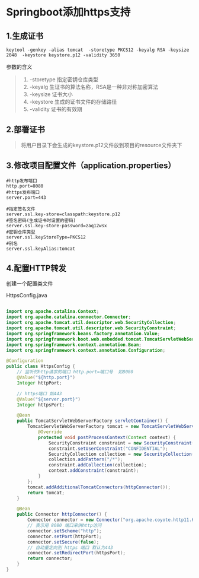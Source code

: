 # Springboot添加https支持

## 1.生成证书

```shell
keytool -genkey -alias tomcat  -storetype PKCS12 -keyalg RSA -keysize 2048  -keystore keystore.p12 -validity 3650
```

参数的含义
> 1. -storetype 指定密钥仓库类型
> 2. -keyalg 生证书的算法名称，RSA是一种非对称加密算法
> 3. -keysize 证书大小
> 4. -keystore 生成的证书文件的存储路径
> 5. -validity 证书的有效期

## 2.部署证书

> 将用户目录下会生成的keystore.p12文件放到项目的resource文件夹下

## 3.修改项目配置文件（application.properties）

```
#http发布端口
http.port=8080
#https发布端口
server.port=443

#指定签名文件
server.ssl.key-store=classpath:keystore.p12
#签名密码(生成证书时设置的密码)
server.ssl.key-store-password=zaq12wsx
#密钥仓库类型
server.ssl.keyStoreType=PKCS12
#别名
server.ssl.keyAlias:tomcat
```

## 4.配置HTTP转发

创建一个配置类文件

<p>HttpsConfig.java</p>

```java

import org.apache.catalina.Context;
import org.apache.catalina.connector.Connector;
import org.apache.tomcat.util.descriptor.web.SecurityCollection;
import org.apache.tomcat.util.descriptor.web.SecurityConstraint;
import org.springframework.beans.factory.annotation.Value;
import org.springframework.boot.web.embedded.tomcat.TomcatServletWebServerFactory;
import org.springframework.context.annotation.Bean;
import org.springframework.context.annotation.Configuration;

@Configuration
public class HttpsConfig {
	// 监听的http请求的端口 http.port=端口号  如8080
	@Value("${http.port}")
	Integer httpPort;

	// https端口 如443
	@Value("${server.port}")
	Integer httpsPort;

	@Bean
	public TomcatServletWebServerFactory servletContainer() {
		TomcatServletWebServerFactory tomcat = new TomcatServletWebServerFactory() {
			@Override
			protected void postProcessContext(Context context) {
				SecurityConstraint constraint = new SecurityConstraint();
				constraint.setUserConstraint("CONFIDENTIAL");
				SecurityCollection collection = new SecurityCollection();
				collection.addPattern("/*");
				constraint.addCollection(collection);
				context.addConstraint(constraint);
			}
		};
		tomcat.addAdditionalTomcatConnectors(httpConnector());
		return tomcat;
	}

	@Bean
	public Connector httpConnector() {
		Connector connector = new Connector("org.apache.coyote.http11.Http11NioProtocol");
		// 表示用 8080 端口来供http访问
		connector.setScheme("http");
		connector.setPort(httpPort);
		connector.setSecure(false);
		// 自动重定向到 https 端口 默认为443
		connector.setRedirectPort(httpsPort);
		return connector;
	}
}
```